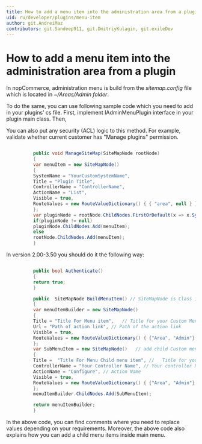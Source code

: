 ```yaml
---
title: How to add a menu item into the administration area from a plugin
uid: ru/developer/plugins/menu-item
author: git.AndreiMaz
contributors: git.Sandeep911, git.DmitriyKulagin, git.exileDev
---
```

# How to add a menu item into the administration area from a plugin

In nopCommerce, administration menu is build from the *sitemap.config* file which is located in *~/Areas/Admin folder*.

To do the same, you can use following sample code which you need to add in your plugins’ cs file. First, implement IAdminMenuPlugin interface in your plugin main class. Then,

You can also put any security (ACL) logic to this method. For example, validate whether current customer has "Manage plugins" permission.

```csharp

          public void ManageSiteMap(SiteMapNode rootNode)
          {
          var menuItem = new SiteMapNode()
          {
          SystemName = "YourCustomSystemName",
          Title = "Plugin Title",
          ControllerName = "ControllerName",
          ActionName = "List",
          Visible = true,
          RouteValues = new RouteValueDictionary() { { "area", null } },
          };
          var pluginNode = rootNode.ChildNodes.FirstOrDefault(x => x.SystemName == "Third party plugins");
          if(pluginNode != null)
          pluginNode.ChildNodes.Add(menuItem);
          else
          rootNode.ChildNodes.Add(menuItem);
          }

```

In version 2.00-3.50 you should do it the following way:

```csharp

          public bool Authenticate()
          {
          return true;
          }

          public  SiteMapNode BuildMenuItem() // SiteMapNode is Class in Nop.Web.Framework.Menu
          {
          var menuItemBuilder = new SiteMapNode()
          {
          Title = "Title For Menu item",   // Title for your Custom Menu Item
          Url = "Path of action link", // Path of the action link
          Visible = true,
          RouteValues = new RouteValueDictionary() { {"Area", "Admin"} }
          };
          var SubMenuItem = new SiteMapNode()   // add child Custom menu
          {
          Title =  "Title For Menu Child menu item", //   Title for your Sub Menu item
          ControllerName = "Your Controller Name", // Your controller Name
          ActionName = "Configure", // Action Name
          Visible = true,
          RouteValues = new RouteValueDictionary() { {"Area", "Admin"} },
          };
          menuItemBuilder.ChildNodes.Add(SubMenuItem);

          return menuItemBuilder;
          }

```

In the above code, you can find comments where you need to replace values depending on your requirements. Moreover, the above code also explains how you can add a child menu items inside main menu.

